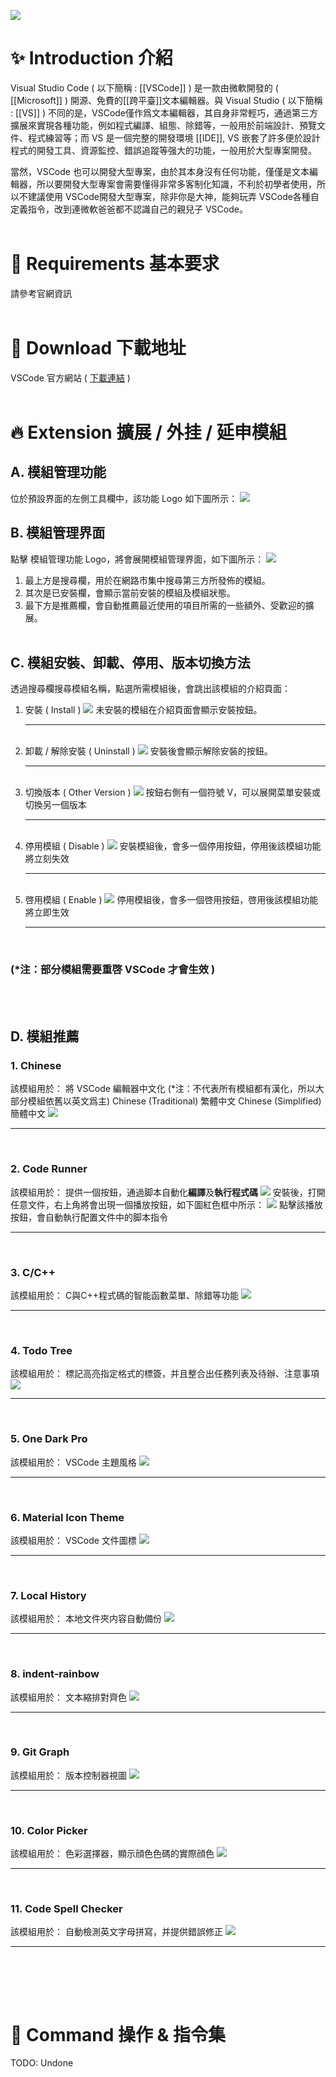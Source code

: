 ![](image/vscode_Logo.png)

# ✨ Introduction 介紹
Visual Studio Code ( 以下簡稱 : [[VSCode]] ) 是一款由微軟開發的 ( [[Microsoft]] ) 開源、免費的[[跨平臺]]文本編輯器。與 Visual Studio ( 以下簡稱 : [[VS]] ) 不同的是，VSCode僅作爲文本編輯器，其自身非常輕巧，通過第三方擴展來實現各種功能，例如程式編譯、組態、除錯等，一般用於前端設計、預覽文件、程式練習等；而 VS 是一個完整的開發環境 [[IDE]], VS 嵌套了許多便於設計程式的開發工具、資源監控、錯誤追蹤等强大的功能，一般用於大型專案開發。

當然，VSCode 也可以開發大型專案，由於其本身沒有任何功能，僅僅是文本編輯器，所以要開發大型專案會需要懂得非常多客制化知識，不利於初學者使用，所以不建議使用 VSCode開發大型專案，除非你是大神，能夠玩弄 VSCode各種自定義指令，改到連微軟爸爸都不認識自己的親兒子 VSCode。
<br><br>

# 🔨 Requirements 基本要求
請參考官網資訊
<br><br>

# 🌟 Download 下載地址
VSCode 官方網站 ( [下載連結](https://code.visualstudio.com/Download) )
<br><br>

# 🔥 Extension 擴展 / 外挂 / 延申模組
## A. 模組管理功能
位於預設界面的左側工具欄中，該功能 Logo 如下圖所示： 
![](image/vscode_ExtensionIcon.png)

## B. 模組管理界面
點擊 模組管理功能 Logo，將會展開模組管理界面，如下圖所示： 
![](image/vscode_ExtensionView.png) 
1. 最上方是搜尋欄，用於在網路市集中搜尋第三方所發佈的模組。
2. 其次是已安裝欄，會顯示當前安裝的模組及模組狀態。
3. 最下方是推薦欄，會自動推薦最近使用的項目所需的一些額外、受歡迎的擴展。
<br><br>


## C. 模組安裝、卸載、停用、版本切換方法
透過搜尋欄搜尋模組名稱，點選所需模組後，會跳出該模組的介紹頁面：

1. 安裝 ( Install ) 
![](image/vscode_Extension_install.png) 
未安裝的模組在介紹頁面會顯示安裝按鈕。
    <hr><br>
2. 卸載 / 解除安裝 ( Uninstall ) 
![](image/vscode_Extension_uninstall.png) 
安裝後會顯示解除安裝的按鈕。
    <hr><br>
3. 切換版本 ( Other Version ) 
![](image/vscode_Extension_otherVer.png) 
按鈕右側有一個符號 V，可以展開菜單安裝或切換另一個版本
    <hr><br>
4. 停用模組 ( Disable ) 
![](image/vscode_Extension_disable.png) 
安裝模組後，會多一個停用按鈕，停用後該模組功能將立刻失效
    <hr><br>
5. 啓用模組 ( Enable ) 
![](image/vscode_Extension_enable.png) 
停用模組後，會多一個啓用按鈕，啓用後該模組功能將立即生效
    <hr><br>
### (*注：部分模組需要重啓 VSCode 才會生效 )
<br><br>


## D. 模組推薦
### 1. Chinese
該模組用於： 將 VSCode 編輯器中文化 (*注：不代表所有模組都有漢化，所以大部分模組依舊以英文爲主)
Chinese (Traditional) 繁體中文
Chinese (Simplified)  簡體中文
![](image/vscode_Extension_Chinese.png)
    <hr><br>

### 2. Code Runner
該模組用於： 提供一個按鈕，通過脚本自動化**編譯**及**執行程式碼** 
![](image/vscode_Extension_CodeRunner.png) 
安裝後，打開任意文件，右上角將會出現一個播放按鈕，如下圖紅色框中所示： 
![](image/vscode_Extension_CodeRunner_ExeBtn.png) 
點擊該播放按鈕，會自動執行配置文件中的脚本指令
    <hr><br>

### 3. C/C++
該模組用於： C與C++程式碼的智能函數菜單、除錯等功能 
![](image/vscode_Extension_C_Cpp.png) 
    <hr><br>

### 4. Todo Tree
該模組用於： 標記高亮指定格式的標簽，并且整合出任務列表及待辦、注意事項 
![](image/vscode_Extension_TodoTree.png) 
    <hr><br>

### 5. One Dark Pro
該模組用於： VSCode 主題風格 
![](image/vscode_Extension_OneDarkPro.png) 
    <hr><br>

### 6. Material Icon Theme
該模組用於： VSCode 文件圖標 
![](image/vscode_Extension_MaterialIconTheme.png) 
    <hr><br>

### 7. Local History
該模組用於： 本地文件夾内容自動備份 
![](image/vscode_Extension_LocalHistory.png) 
    <hr><br>

### 8. indent-rainbow
該模組用於： 文本縮排對齊色 
![](image/vscode_Extension_indent-rainbow.png) 
    <hr><br>

### 9. Git Graph
該模組用於： 版本控制器視圖 
![](image/vscode_Extension_GitGraph.png) 
    <hr><br>

### 10. Color Picker
該模組用於： 色彩選擇器，顯示顔色色碼的實際顔色 
![](image/vscode_Extension_ColorPicker.png) 
    <hr><br>

### 11. Code Spell Checker
該模組用於： 自動檢測英文字母拼寫，并提供錯誤修正 
![](image/vscode_Extension_CodeSpellChecker.png) 
    <hr><br>

<br><br>


# 📔 Command 操作 & 指令集

TODO: Undone






